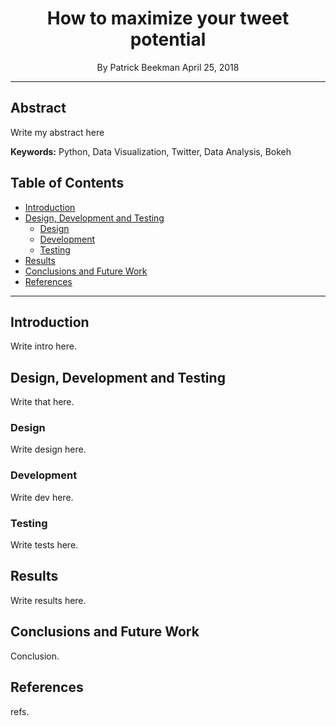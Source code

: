 <H1 align="center">How to maximize your tweet potential</H1>
<p align="center">
By Patrick Beekman
April 25, 2018
</p>

---
## Abstract
Write my abstract here

**Keywords:** Python, Data Visualization, Twitter, Data Analysis, Bokeh

## Table of Contents
* [Introduction](#Intro)
* [Design, Development and Testing](#DDT)
  * [Design](#Design)
  * [Development](#Development)
  * [Testing](#Testing)
* [Results](#Results)
* [Conclusions and Future Work](#Conclusion)
* [References](#References)

---
<a name="Intro"/>

## Introduction
Write intro here.

<a name="DDT"/>

## Design, Development and Testing
Write that here.

<a name="Design"/>

### Design
Write design here.

<a name="Development"/>

### Development
Write dev here.

<a name="Testing"/>

### Testing
Write tests here.

<a name="Results"/>

## Results
Write results here.

<a name="Conclusion"/>

## Conclusions and Future Work
Conclusion.

<a name="References"/>

## References
refs.
